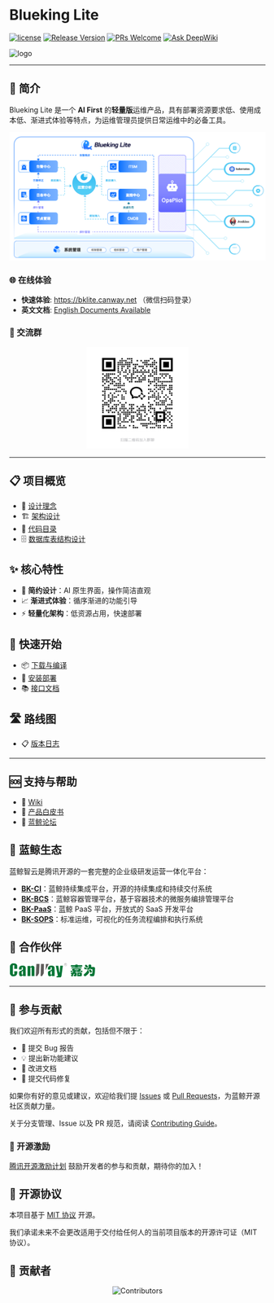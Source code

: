 # Blueking Lite

[![license](https://img.shields.io/badge/license-mit-brightgreen.svg?style=flat)](https://github.com/TencentBlueKing/bk-cmdb/blob/master/LICENSE.txt) [![Release Version](https://img.shields.io/badge/release-dev--in--progress-orange.svg)](https://github.com/TencentBlueKing/bk-cmdb/releases) [![PRs Welcome](https://img.shields.io/badge/PRs-welcome-brightgreen.svg)](https://github.com/TencentBlueKing/bk-cmdb/pulls) [![Ask DeepWiki](https://deepwiki.com/badge.svg)](https://deepwiki.com/TencentBlueKing/bk-lite)

![logo](./docs/resource/img/logo.png)

---
## 📖 简介

Blueking Lite 是一个 **AI First** 的**轻量版**运维产品，具有部署资源要求低、使用成本低、渐进式体验等特点，为运维管理员提供日常运维中的必备工具。

![intro](./docs/resource/img/intro.png)

### 🌐 在线体验

- **快速体验**: https://bklite.canway.net （微信扫码登录）
- **英文文档**: [English Documents Available](readme_en.md)

### 💬 交流群

<div align="center">

<img src="./docs/resource/img/qrcode.jpg" width="200" alt="BKLite 交流群">

</div>

---

## 📋 项目概览

- 📝 [设计理念](docs/overview/design.md)
- 🏗️ [架构设计](docs/overview/architecture.md)
- 📁 [代码目录](docs/overview/code_framework.md)
- 🗄️ [数据库表结构设计](docs/db/README.md)

## ✨ 核心特性

- 🎨 **简约设计**：AI 原生界面，操作简洁直观
- 📈 **渐进式体验**：循序渐进的功能引导
- ⚡ **轻量化架构**：低资源占用，快速部署

## 🚀 快速开始

- 📦 [下载与编译](docs/overview/source_compile.md)
- 🐳 [安装部署](deploy/docker-compose/Readme.md)
- 📚 [接口文档](docs/overview/api_doc.md)

## 🛣️ 路线图

- 📋 [版本日志](docs/changelog/release.md)

---

## 🆘 支持与帮助

- 📖 [Wiki](https://github.com/TencentBlueKing/bk-cmdb/wiki)
- 📘 [产品白皮书](https://docs.bk.tencent.com/)
- 💬 [蓝鲸论坛](https://bk.tencent.com/s-mart/community)

## 🌟 蓝鲸生态

蓝鲸智云是腾讯开源的一套完整的企业级研发运营一体化平台：

- **[BK-CI](https://github.com/Tencent/bk-ci)**：蓝鲸持续集成平台，开源的持续集成和持续交付系统
- **[BK-BCS](https://github.com/Tencent/bk-bcs)**：蓝鲸容器管理平台，基于容器技术的微服务编排管理平台
- **[BK-PaaS](https://github.com/Tencent/bk-PaaS)**：蓝鲸 PaaS 平台，开放式的 SaaS 开发平台
- **[BK-SOPS](https://github.com/Tencent/bk-sops)**：标准运维，可视化的任务流程编排和执行系统

## 🤝 合作伙伴

<div>

![jiawei](docs/resource/img/jiawei-logo.png)

</div>

---

## 🤝 参与贡献

我们欢迎所有形式的贡献，包括但不限于：

- 🐛 提交 Bug 报告
- 💡 提出新功能建议
- 📝 改进文档
- 🔧 提交代码修复

如果你有好的意见或建议，欢迎给我们提 [Issues](https://github.com/TencentBlueKing/bk-lite/issues) 或 [Pull Requests](https://github.com/TencentBlueKing/bk-lite/pulls)，为蓝鲸开源社区贡献力量。

关于分支管理、Issue 以及 PR 规范，请阅读 [Contributing Guide](docs/CONTRIBUTING.md)。

### 🎉 开源激励

[腾讯开源激励计划](https://opensource.tencent.com/contribution) 鼓励开发者的参与和贡献，期待你的加入！

## 📄 开源协议

本项目基于 [MIT 协议](LICENSE.txt) 开源。

我们承诺未来不会更改适用于交付给任何人的当前项目版本的开源许可证（MIT 协议）。

## 👥 贡献者

<div align="center">

![Contributors](https://contrib.nn.ci/api?repo=TencentBlueKing/bk-lite)

</div>
